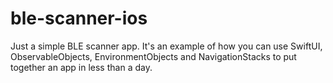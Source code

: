# ble-scanner-ios

Just a simple BLE scanner app. It's an example of how you can use SwiftUI, ObservableObjects, EnvironmentObjects and NavigationStacks to put together an app in less than a day.
